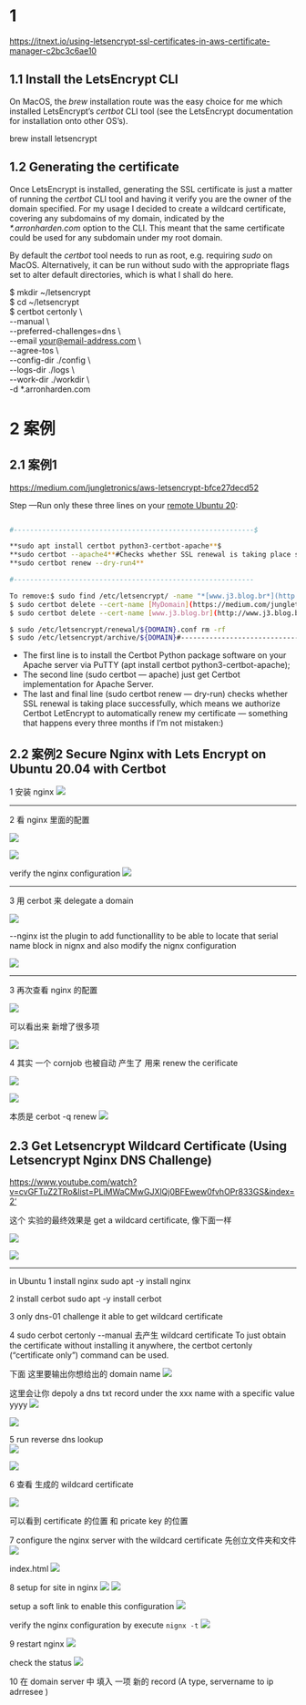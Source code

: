 
# 1 

https://itnext.io/using-letsencrypt-ssl-certificates-in-aws-certificate-manager-c2bc3c6ae10

## 1.1 Install the LetsEncrypt CLI

On MacOS, the _brew_ installation route was the easy choice for me which installed LetsEncrypt’s _certbot_ CLI tool (see the LetsEncrypt documentation for installation onto other OS’s).

brew install letsencrypt

## 1.2 Generating the certificate

Once LetsEncrypt is installed, generating the SSL certificate is just a matter of running the _certbot_ CLI tool and having it verify you are the owner of the domain specified. For my usage I decided to create a wildcard certificate, covering any subdomains of my domain, indicated by the _*.arronharden.com_ option to the CLI. This meant that the same certificate could be used for any subdomain under my root domain.

By default the _certbot_ tool needs to run as root, e.g. requiring _sudo_ on MacOS. Alternatively, it can be run without sudo with the appropriate flags set to alter default directories, which is what I shall do here.

$ mkdir ~/letsencrypt  
$ cd ~/letsencrypt  
$ certbot certonly \  
    --manual \  
    --preferred-challenges=dns \  
    --email your@email-address.com \  
    --agree-tos \  
    --config-dir ./config \  
    --logs-dir ./logs \  
    --work-dir ./workdir \  
    -d *.arronharden.com





# 2 案例
## 2.1 案例1


https://medium.com/jungletronics/aws-letsencrypt-bfce27decd52

Step —Run only these three lines on your [remote Ubuntu 20](https://medium.com/jungletronics/aws-essentials-40464cd094da):

```sh

#-----------------------------------------------------------$ 

**sudo apt install certbot python3-certbot-apache**$ 
**sudo certbot --apache4**#Checks whether SSL renewal is taking place successfully;$ 
**sudo certbot renew --dry-run4**

#-----------------------------------------------------------

To remove:$ sudo find /etc/letsencrypt/ -name "*[www.j3.blog.br*](http://www.j3.blog.br*)"  
$ sudo certbot delete --cert-name [MyDomain](https://medium.com/jungletronics/www.j3.blog.br)  
$ sudo certbot delete --cert-name [www.j3.blog.br](http://www.j3.blog.br*)Or remove manually:$ sudo rm -rf /etc/letsencrypt/live/${DOMAIN} rm -rf   

$ sudo /etc/letsencrypt/renewal/${DOMAIN}.conf rm -rf   
$ sudo /etc/letsencrypt/archive/${DOMAIN}#---------------------------------------------------------


```


- The first line is to install the Certbot Python package software on your Apache server via PuTTY (apt install certbot python3-certbot-apache);
- The second line (sudo certbot — apache) just get Certbot implementation for Apache Server.
- The last and final line (sudo certbot renew — dry-run) checks whether SSL renewal is taking place successfully, which means we authorize Certbot LetEncrypt to automatically renew my certificate — something that happens every three months if I’m not mistaken:)


## 2.2 案例2 Secure Nginx with Lets Encrypt on Ubuntu 20.04 with Certbot 

1 安装 nginx 
![](image/Pasted%20image%2020240311150047.png)

---

2 看 nginx 里面的配置 

![](image/Pasted%20image%2020240311150133.png)

![](image/Pasted%20image%2020240311150202.png)



verify the nginx configuration 
![](image/Pasted%20image%2020240311150330.png)

---


3  用 cerbot 来 delegate a domain 

![](image/Pasted%20image%2020240311150600.png)

--nginx ist the plugin to add functionallity to be able to locate that serial name block in nignx and also modify  the nignx configuration 

![](image/Pasted%20image%2020240311150725.png)

---


3 再次查看 nginx 的配置 

![](image/Pasted%20image%2020240311150824.png)

可以看出来 新增了很多项

![](image/Pasted%20image%2020240311150837.png)



4 其实 一个 cornjob 也被自动 产生了
用来 renew the cerificate 

![](image/Pasted%20image%2020240311151141.png)

![](image/Pasted%20image%2020240311151157.png)


本质是 cerbot -q renew 
![](image/Pasted%20image%2020240311151908.png)



## 2.3 Get Letsencrypt Wildcard Certificate (Using Letsencrypt Nginx DNS Challenge)


https://www.youtube.com/watch?v=cvGFTuZ2TRo&list=PLiMWaCMwGJXlQj0BFEwew0fvhOPr833GS&index=2‘

这个 实验的最终效果是 get a wildcard certificate, 像下面一样  

![](image/Pasted%20image%2020240311152232.png)

![](image/Pasted%20image%2020240311152332.png)


----

in Ubuntu
1 install nginx 
sudo apt -y install nginx 

2 install cerbot 
sudo apt -y install cerbot 

3 only dns-01 challenge it able to get wildcard certificate 

4 sudo cerbot certonly --manual
去产生 wildcard certificate 
To just obtain the certificate without installing it anywhere, the certbot certonly (“certificate only”) command can be used.

下面 这里要输出你想给出的 domain name 
![](image/Pasted%20image%2020240311153133.png)

这里会让你 depoly a dns txt record under the xxx name with a specific value yyyy 
![](image/Pasted%20image%2020240311153222.png)

![](image/Pasted%20image%2020240311153709.png)



5
run reverse dns lookup  
![](image/Pasted%20image%2020240311153822.png)

![](image/Pasted%20image%2020240311153840.png)

6
查看 生成的 wildcard certificate 

![](image/Pasted%20image%2020240311154854.png)

可以看到 certificate 的位置  和 pricate key 的位置 



7 
configure the nginx server with the wildcard certificate 
先创立文件夹和文件 
![](image/Pasted%20image%2020240311155714.png)

index.html 
![](image/Pasted%20image%2020240311155733.png)

8
setup for site in nginx 
![](image/Pasted%20image%2020240311155751.png)
![](image/Pasted%20image%2020240311155804.png)


setup a soft link to enable this configuration 
![](image/Pasted%20image%2020240311160024.png)


verify the nginx configuration by execute `nignx -t`
![](image/Pasted%20image%2020240311160153.png)


9 
restart nginx 
![](image/Pasted%20image%2020240311160439.png)

check the status 
![](image/Pasted%20image%2020240311160500.png)


10 
在 domain server 中 填入 一项 新的 record (A type,   servername to ip adrresee )



 
